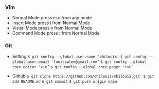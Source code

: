 ### Vim
- Normal Mode
    press esc from any mode
- Insert Mode
    press i from Normal Mode
- Visual Mode
    press v from Normal Mode
- Command Mode
    press : from Normal Mode

### Git
- Setting
    `$ git config --global user.name 'chilouis'`
    `$ git config --global user.email 'louiscwlee@gmail.com’`
    `$ git config --global core.editor 'vim’`
    `$ git config --global core.pager 'cat’`

- Github
    `$ git clone https://github.com/chilouis/chilouis.git `
    `$ git add README.md`
    `$ git commit`
    `$ git push origin main`
